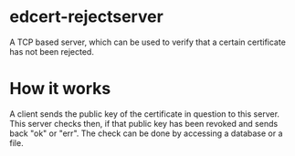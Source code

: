 # edcert-rejectserver
A TCP based server, which can be used to verify that a certain certificate has not been rejected.

# How it works
A client sends the public key of the certificate in question to this server.
This server checks then, if that public key has been revoked and sends back "ok" or "err".
The check can be done by accessing a database or a file.
